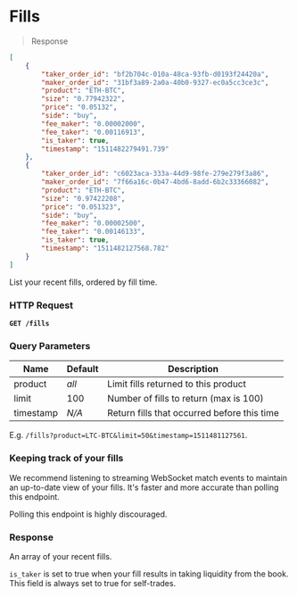 # Fills

> Response

```json
[
    { 
        "taker_order_id": "bf2b704c-010a-48ca-93fb-d0193f24420a",
        "maker_order_id": "31bf3a89-2a0a-40b0-9327-ec0a5cc3ce3c",
        "product": "ETH-BTC",
        "size": "0.77942322",
        "price": "0.05132",
        "side": "buy",
        "fee_maker": "0.00002000",
        "fee_taker": "0.00116913",
        "is_taker": true,
        "timestamp": "1511482279491.739"
    },
    {
        "taker_order_id": "c6023aca-333a-44d9-98fe-279e279f3a86",
        "maker_order_id": "7f66a16c-0b47-4bd6-8add-6b2c33366082",
        "product": "ETH-BTC",
        "size": "0.97422208",
        "price": "0.051323",
        "side": "buy",
        "fee_maker": "0.00002500",
        "fee_taker": "0.00146133",
        "is_taker": true,
        "timestamp": "1511482127568.782"
    }
]
```

List your recent fills, ordered by fill time.

### HTTP Request

**`GET /fills`**

### Query Parameters

Name | Default | Description
---------- | ---- | -------
product | *all* | Limit fills returned to this product
limit | 100 | Number of fills to return (max is 100)
timestamp | *N/A* | Return fills that occurred before this time

E.g. `/fills?product=LTC-BTC&limit=50&timestamp=1511481127561`.

### Keeping track of your fills

We recommend listening to streaming WebSocket match events to maintain an up-to-date view of your fills. It's faster and more accurate than polling this endpoint.

Polling this endpoint is highly discouraged.


### Response

An array of your recent fills.

`is_taker` is set to true when your fill results in taking liquidity from the book. This field is always set to true for self-trades.
